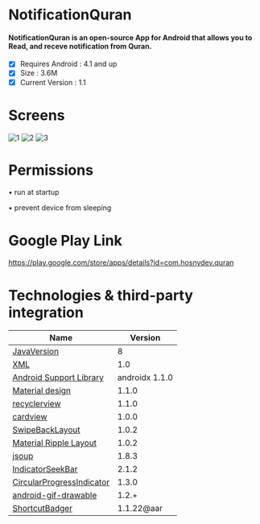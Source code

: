 # NotificationQuran
#### NotificationQuran is an open-source App for Android that allows you to Read, and receve notification from Quran. ####

- [x] Requires Android : 4.1 and up
- [x] Size : 3.6M
- [x] Current Version : 1.1

# Screens
![1](https://lh3.googleusercontent.com/OSPH7uGjWL6aGE1Wx8bZGEv9jw7tAvP0j0_712Kht3gtFPD-sKZH8A8stMiU4-0aqw=w1093-h508-rw)
![2](https://lh3.googleusercontent.com/sAcp3O4fhvQ-DbAY-Z-ZoF0nvviGcbuKHp4STmSlILqCUxGfAkcgkzwKAatTdSurqIc=w1093-h508-rw)
![3](https://lh3.googleusercontent.com/I-i_ygt-02tiSUuQdgS_lc0SrBqC9q-xkRnAQ9kuT14JPXVjUnmEKvown0krRx4EKbw=w1093-h508-rw) 

# Permissions 
•	run at startup

•	prevent device from sleeping

# Google Play Link
https://play.google.com/store/apps/details?id=com.hosnydev.quran


# Technologies & third-party integration
| Name                       | Version          |
| -------------------------- | ---------------- |
| [JavaVersion](https://developer.android.com/studio/write/java8-support "JavaVersion")                | 8                |
| [XML](https://developer.android.com/guide/topics/ui/declaring-layout "XML")                        | 1.0              |
| [Android Support Library](https://developer.android.com/jetpack/androidx/releases/appcompat "Android Support Library")    | androidx 1.1.0   |
| [Material design ](https://material.io/ "Material design")            | 1.1.0            |
| [recyclerview ](https://developer.android.com/jetpack/androidx/releases/recyclerview "recyclerview")               | 1.1.0            |
| [cardview](https://developer.android.com/jetpack/androidx/releases/cardview "cardview")                   | 1.0.0            |
| [SwipeBackLayout](https://github.com/gongwen/SwipeBackLayout "SwipeBackLayout")            | 1.0.2            |
| [Material Ripple Layout](https://github.com/balysv/material-ripple "Material Ripple Layout")     | 1.0.2            |
| [jsoup](https://github.com/jhy/jsoup "jsoup")                      | 1.8.3            |
| [IndicatorSeekBar](https://github.com/warkiz/IndicatorSeekBar "IndicatorSeekBar")           | 2.1.2            |
| [CircularProgressIndicator](https://github.com/antonKozyriatskyi/CircularProgressIndicator "CircularProgressIndicator")  | 1.3.0            |
| [android-gif-drawable ](https://github.com/koral--/android-gif-drawable "android-gif-drawable ")      | 1.2.+            |
| [ShortcutBadger](https://github.com/leolin310148/ShortcutBadger/ "ShortcutBadger")             | 1.1.22@aar       | 
